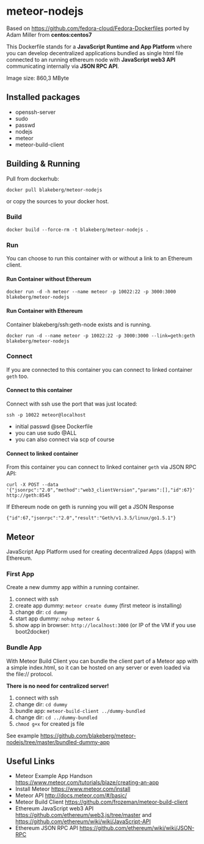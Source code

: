 #  meteor-nodejs
Based on <https://github.com/fedora-cloud/Fedora-Dockerfiles> ported by Adam Miller from **centos:centos7**

This Dockerfile stands for a **JavaScript Runtime and App Platform** where you can develop decentralized applications bundled as single html file connected to an running ethereum node with **JavaScript web3 API** communicating internally via **JSON RPC API**.

Image size: 860,3 MByte

## Installed packages
* openssh-server
* sudo
* passwd
* nodejs
* meteor
* meteor-build-client

## Building & Running
Pull from dockerhub:

    docker pull blakeberg/meteor-nodejs

or copy the sources to your docker host.

### Build
	docker build --force-rm -t blakeberg/meteor-nodejs .

### Run
You can choose to run this container with or without a link to an Ethereum client.
#### Run Container without Ethereum

	docker run -d -h meteor --name meteor -p 10022:22 -p 3000:3000 blakeberg/meteor-nodejs

#### Run Container with Ethereum 
Container blakeberg/ssh:geth-node exists and is running.

	docker run -d --name meteor -p 10022:22 -p 3000:3000 --link=geth:geth blakeberg/meteor-nodejs

### Connect 
If you are connected to this container you can connect to linked container `geth` too.
#### Connect to this container
Connect with ssh use the port that was just located:

	ssh -p 10022 meteor@localhost

* initial passwd @see Dockerfile
* you can use sudo @ALL
* you can also connect via scp of course

#### Connect to linked container
From this container you can connect to linked container `geth` via JSON RPC API:

    curl -X POST --data '{"jsonrpc":"2.0","method":"web3_clientVersion","params":[],"id":67}' http://geth:8545

If Ethereum node on geth is running you will get a JSON Response 

    {"id":67,"jsonrpc":"2.0","result":"Geth/v1.3.5/linux/go1.5.1"}

## Meteor
JavaScript App Platform used for creating decentralized Apps (dapps) with Ethereum.

### First App
Create a new dummy app within a running container. 

1. connect with ssh
2. create app dummy: `meteor create dummy` (first meteor is installing)
3. change dir: `cd dummy`
4. start app dummy: `nohup meteor &`
5. show app in browser: `http://localhost:3000` (or IP of the VM if you use boot2docker)

### Bundle App

With Meteor Build Client you can bundle the client part of a Meteor app with a simple index.html, so it can be hosted on any server or even loaded via the file:// protocol.

**There is no need for centralized server!**

1. connect with ssh
2. change dir: `cd dummy`
3. bundle app: `meteor-build-client ../dummy-bundled`
4. change dir: `cd ../dummy-bundled`
5. `chmod g+x` for created js file

See example <https://github.com/blakeberg/meteor-nodejs/tree/master/bundled-dummy-app>

## Useful Links
* Meteor Example App Handson <https://www.meteor.com/tutorials/blaze/creating-an-app>
* Install Meteor <https://www.meteor.com/install>
* Meteor API <http://docs.meteor.com/#/basic/>
* Meteor Build Client <https://github.com/frozeman/meteor-build-client>
* Ethereum JavaScript web3 API <https://github.com/ethereum/web3.js/tree/master> and <https://github.com/ethereum/wiki/wiki/JavaScript-API>
* Ethereum JSON RPC API <https://github.com/ethereum/wiki/wiki/JSON-RPC>